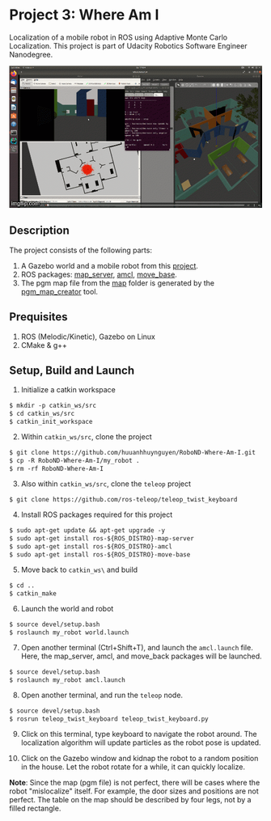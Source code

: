 # Project 3: Where Am I

Localization of a mobile robot in ROS using Adaptive Monte Carlo Localization.
This project is part of Udacity Robotics Software Engineer Nanodegree.

<a href="https://www.youtube.com/watch?v=XO9q-1EyGBc" target="_blank">
<img src="demo.gif" alt="circuit" width="500" height="281"/></a>

## Description
The project consists of the following parts:
1. A Gazebo world and a mobile robot from this [project](https://github.com/huuanhhuynguyen/RoboND-Go-Chase-It).
2. ROS packages: [map_server](http://wiki.ros.org/map_server), [amcl](http://wiki.ros.org/amcl), 
[move_base](http://wiki.ros.org/move_base).
3. The pgm map file from the [map](./my_robot/maps) folder is generated by the 
[pgm_map_creator](https://github.com/hyfan1116/pgm_map_creator) tool.

## Prequisites
1. ROS (Melodic/Kinetic), Gazebo on Linux
2. CMake & g++

## Setup, Build and Launch
1. Initialize a catkin workspace
```
$ mkdir -p catkin_ws/src
$ cd catkin_ws/src
$ catkin_init_workspace
```

2. Within `catkin_ws/src`, clone the project
```
$ git clone https://github.com/huuanhhuynguyen/RoboND-Where-Am-I.git
$ cp -R RoboND-Where-Am-I/my_robot .
$ rm -rf RoboND-Where-Am-I
```

3. Also within `catkin_ws/src`, clone the `teleop` project
```
$ git clone https://github.com/ros-teleop/teleop_twist_keyboard
```

4. Install ROS packages required for this project
```
$ sudo apt-get update && apt-get upgrade -y
$ sudo apt-get install ros-${ROS_DISTRO}-map-server
$ sudo apt-get install ros-${ROS_DISTRO}-amcl
$ sudo apt-get install ros-${ROS_DISTRO}-move-base
```

5. Move back to `catkin_ws\` and build
```
$ cd ..
$ catkin_make
```

6. Launch the world and robot
```
$ source devel/setup.bash
$ roslaunch my_robot world.launch
```

7. Open another terminal (Ctrl+Shift+T), and launch the `amcl.launch` file. Here,
the map_server, amcl, and move_back packages will be launched.
```
$ source devel/setup.bash
$ roslaunch my_robot amcl.launch
```

8. Open another terminal, and run the `teleop` node.
```
$ source devel/setup.bash
$ rosrun teleop_twist_keyboard teleop_twist_keyboard.py
```

9. Click on this terminal, type keyboard to navigate the robot around. The 
localization algorithm will update particles as the robot pose is updated.

10. Click on the Gazebo window and kidnap the robot to a random position in the
house. Let the robot rotate for a while, it can quickly localize.

**Note**: Since the map (pgm file) is not perfect, there will be cases where the robot 
"mislocalize" itself. For example, the door sizes and positions are not perfect.
The table on the map should be described by four legs, not by a filled rectangle.


